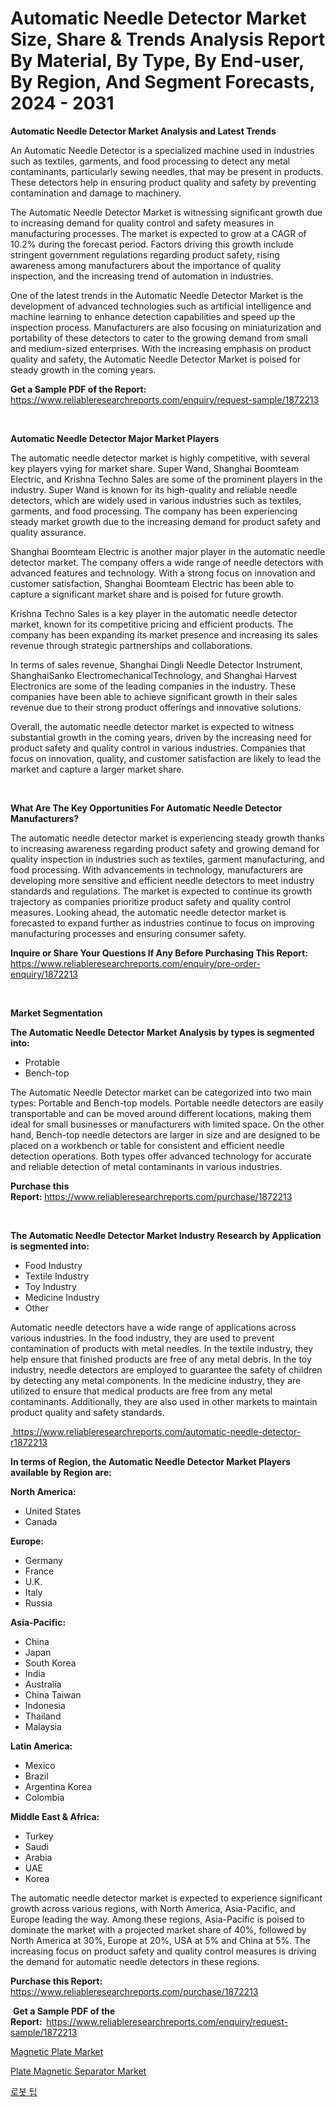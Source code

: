 <p><h1>Automatic Needle Detector Market Size, Share & Trends Analysis Report By Material, By Type, By End-user, By Region, And Segment Forecasts, 2024 - 2031</h1></p><p><strong>Automatic Needle Detector Market Analysis and Latest Trends</strong></p>
<p><p>An Automatic Needle Detector is a specialized machine used in industries such as textiles, garments, and food processing to detect any metal contaminants, particularly sewing needles, that may be present in products. These detectors help in ensuring product quality and safety by preventing contamination and damage to machinery.</p><p>The Automatic Needle Detector Market is witnessing significant growth due to increasing demand for quality control and safety measures in manufacturing processes. The market is expected to grow at a CAGR of 10.2% during the forecast period. Factors driving this growth include stringent government regulations regarding product safety, rising awareness among manufacturers about the importance of quality inspection, and the increasing trend of automation in industries.</p><p>One of the latest trends in the Automatic Needle Detector Market is the development of advanced technologies such as artificial intelligence and machine learning to enhance detection capabilities and speed up the inspection process. Manufacturers are also focusing on miniaturization and portability of these detectors to cater to the growing demand from small and medium-sized enterprises. With the increasing emphasis on product quality and safety, the Automatic Needle Detector Market is poised for steady growth in the coming years.</p></p>
<p><strong>Get a Sample PDF of the Report:&nbsp;</strong> <a href="https://www.reliableresearchreports.com/enquiry/request-sample/1872213">https://www.reliableresearchreports.com/enquiry/request-sample/1872213</a></p>
<p>&nbsp;</p>
<p><strong>Automatic Needle Detector Major Market Players</strong></p>
<p><p>The automatic needle detector market is highly competitive, with several key players vying for market share. Super Wand, Shanghai Boomteam Electric, and Krishna Techno Sales are some of the prominent players in the industry. Super Wand is known for its high-quality and reliable needle detectors, which are widely used in various industries such as textiles, garments, and food processing. The company has been experiencing steady market growth due to the increasing demand for product safety and quality assurance.</p><p>Shanghai Boomteam Electric is another major player in the automatic needle detector market. The company offers a wide range of needle detectors with advanced features and technology. With a strong focus on innovation and customer satisfaction, Shanghai Boomteam Electric has been able to capture a significant market share and is poised for future growth.</p><p>Krishna Techno Sales is a key player in the automatic needle detector market, known for its competitive pricing and efficient products. The company has been expanding its market presence and increasing its sales revenue through strategic partnerships and collaborations.</p><p>In terms of sales revenue, Shanghai Dingli Needle Detector Instrument, ShanghaiSanko ElectromechanicalTechnology, and Shanghai Harvest Electronics are some of the leading companies in the industry. These companies have been able to achieve significant growth in their sales revenue due to their strong product offerings and innovative solutions.</p><p>Overall, the automatic needle detector market is expected to witness substantial growth in the coming years, driven by the increasing need for product safety and quality control in various industries. Companies that focus on innovation, quality, and customer satisfaction are likely to lead the market and capture a larger market share.</p></p>
<p>&nbsp;</p>
<p><strong>What Are The Key Opportunities For Automatic Needle Detector Manufacturers?</strong></p>
<p><p>The automatic needle detector market is experiencing steady growth thanks to increasing awareness regarding product safety and growing demand for quality inspection in industries such as textiles, garment manufacturing, and food processing. With advancements in technology, manufacturers are developing more sensitive and efficient needle detectors to meet industry standards and regulations. The market is expected to continue its growth trajectory as companies prioritize product safety and quality control measures. Looking ahead, the automatic needle detector market is forecasted to expand further as industries continue to focus on improving manufacturing processes and ensuring consumer safety.</p></p>
<p><strong>Inquire or Share Your Questions If Any Before Purchasing This Report:</strong> <a href="https://www.reliableresearchreports.com/enquiry/pre-order-enquiry/1872213">https://www.reliableresearchreports.com/enquiry/pre-order-enquiry/1872213</a></p>
<p>&nbsp;</p>
<p><strong>Market Segmentation</strong></p>
<p><strong>The Automatic Needle Detector Market Analysis by types is segmented into:</strong></p>
<p><ul><li>Protable</li><li>Bench-top</li></ul></p>
<p><p>The Automatic Needle Detector market can be categorized into two main types: Portable and Bench-top models. Portable needle detectors are easily transportable and can be moved around different locations, making them ideal for small businesses or manufacturers with limited space. On the other hand, Bench-top needle detectors are larger in size and are designed to be placed on a workbench or table for consistent and efficient needle detection operations. Both types offer advanced technology for accurate and reliable detection of metal contaminants in various industries.</p></p>
<p><strong>Purchase this Report:&nbsp;</strong><a href="https://www.reliableresearchreports.com/purchase/1872213">https://www.reliableresearchreports.com/purchase/1872213</a></p>
<p>&nbsp;</p>
<p><strong>The Automatic Needle Detector Market Industry Research by Application is segmented into:</strong></p>
<p><ul><li>Food Industry</li><li>Textile Industry</li><li>Toy Industry</li><li>Medicine Industry</li><li>Other</li></ul></p>
<p><p>Automatic needle detectors have a wide range of applications across various industries. In the food industry, they are used to prevent contamination of products with metal needles. In the textile industry, they help ensure that finished products are free of any metal debris. In the toy industry, needle detectors are employed to guarantee the safety of children by detecting any metal components. In the medicine industry, they are utilized to ensure that medical products are free from any metal contaminants. Additionally, they are also used in other markets to maintain product quality and safety standards.</p></p>
<p><a href="https://www.reliableresearchreports.com/automatic-needle-detector-r1872213">&nbsp;https://www.reliableresearchreports.com/automatic-needle-detector-r1872213</a></p>
<p><strong>In terms of Region, the Automatic Needle Detector Market Players available by Region are:</strong></p>
<p>
    <p> <strong> North America: </strong>
        <ul>
            <li>United States</li>
            <li>Canada</li>
        </ul>
        </p> 
    <p> <strong> Europe: </strong>
        <ul>
            <li>Germany</li>
            <li>France</li>
            <li>U.K.</li>
            <li>Italy</li>
            <li>Russia</li>
        </ul>
        </p> 
    <p> <strong> Asia-Pacific: </strong>
        <ul>
            <li>China</li>
            <li>Japan</li>
            <li>South Korea</li>
            <li>India</li>
            <li>Australia</li>
            <li>China Taiwan</li>
            <li>Indonesia</li>
            <li>Thailand</li>
            <li>Malaysia</li>
        </ul>
        </p> 
    <p> <strong> Latin America: </strong>
        <ul>
            <li>Mexico</li>
            <li>Brazil</li>
            <li>Argentina Korea</li>
            <li>Colombia</li>
        </ul>
        </p> 
    <p> <strong> Middle East & Africa: </strong>
        <ul>
            <li>Turkey</li>
            <li>Saudi</li>
            <li>Arabia</li>
            <li>UAE</li>
            <li>Korea</li>
        </ul>
    </p>
    </p>
<p><p>The automatic needle detector market is expected to experience significant growth across various regions, with North America, Asia-Pacific, and Europe leading the way. Among these regions, Asia-Pacific is poised to dominate the market with a projected market share of 40%, followed by North America at 30%, Europe at 20%, USA at 5% and China at 5%. The increasing focus on product safety and quality control measures is driving the demand for automatic needle detectors in these regions.</p></p>
<p><strong>Purchase this Report: </strong><a href="https://www.reliableresearchreports.com/purchase/1872213">https://www.reliableresearchreports.com/purchase/1872213</a></p>
<p>&nbsp;<strong>Get a Sample PDF of the Report:&nbsp;&nbsp;</strong><a href="https://www.reliableresearchreports.com/enquiry/request-sample/1872213">https://www.reliableresearchreports.com/enquiry/request-sample/1872213</a></p>
<p><strong></strong></p>
<p><p><a href="https://github.com/peachesmcdowel1/Market-Research-Report-List-2/blob/main/magnetic-plate-market.md">Magnetic Plate Market</a></p><p><a href="https://github.com/edytherolanlouisejk1miz0wig/Market-Research-Report-List-2/blob/main/plate-magnetic-separator-market.md">Plate Magnetic Separator Market</a></p><p><a href="https://github.com/LanceOlsotn8978/Market-Research-Report-List-1/blob/main/281345820498.md">로봇 팁</a></p></p>